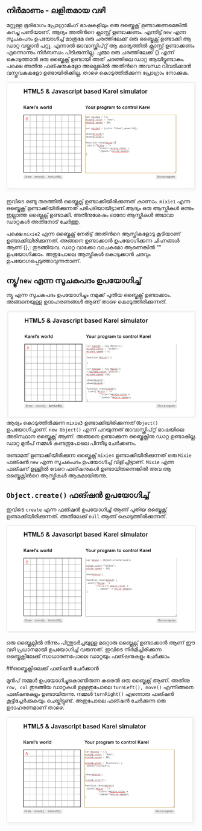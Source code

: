 ﻿## നിര്‍മാണം - ലളിതമായ വഴി

മറ്റുള്ള ഭൂരിഭാഗം പ്രോഗ്രാമിംഗ് ഭാഷകളിലും ഒരു ഒബ്ജെക്റ്റ് ഉണ്ടാക്കണമെങ്കില്‍ കുറച്ചു പണിയാണ്. ആദ്യം അതിന്‍റെ ക്ലാസ്സ്‌ ഉണ്ടാക്കണം. എന്നിട്ട് `new` എന്ന സൂചകപദം ഉപയോഗിച്ച് മാത്രമേ ഒരു ചരത്തിലേക്ക് ഒരു ഒബ്ജെക്റ്റ് ഉണ്ടാക്കി ആ ഡാറ്റ വയ്ക്കാന്‍ പറ്റൂ. എന്നാല്‍ ജാവാസ്ക്രിപ്റ്റ് ആ കാര്യത്തില്‍ ക്ലാസ്സ്‌ ഉണ്ടാക്കണം എന്നൊന്നും നിര്‍ബന്ധം പിടിക്കുന്നില്ല. ചുമ്മാ ഒരു ചരത്തിലേക്ക് {} എന്ന് കൊടുത്താല്‍ ഒരു ഒബ്ജെക്റ്റ് ഉണ്ടായി അത് ചരത്തിലെ ഡാറ്റ ആയിട്ടുണ്ടാകും. പക്ഷെ അതിനു ഫങ്ഷനുകളോ അല്ലെങ്കില്‍ അതിന്‍റെ അവസ്ഥ വിവരിക്കാന്‍ വസ്തുവകകളോ ഉണ്ടായിരിക്കില്ല. താഴെ കൊടുത്തിരിക്കുന്ന പ്രോഗ്രാം നോക്കുക.

![ലളിതമായ ഒബ്ജെക്റ്റ് നിര്‍മാണം](images/ch08/01/01-simpleCreation.PNG)

ഇവിടെ രണ്ടു തരത്തില്‍ ഒബ്ജെക്റ്റ് ഉണ്ടാക്കിയിരിക്കുന്നത് കാണാം. `mixie1` എന്ന ഒബ്ജെക്റ്റ് ഉണ്ടാക്കിയിരിക്കുന്നത് പടിപടിയായിട്ടാണ്.ആദ്യം ഒരു ആസ്തികള്‍ ഒന്നും ഇല്ലാത്ത ഒബ്ജെക്റ്റ് ഉണ്ടാക്കി. അതിനുശേഷം ഓരോ ആസ്തികള്‍ അഥവാ ഡാറ്റകള്‍ അതിനോട് ചേര്‍ത്തു.

പക്ഷെ `mixie2` എന്ന ഒബ്ജെക്റ്റ് നേരിട്ട് അതിന്‍റെ ആസ്തികളോടു കൂടിയാണ് ഉണ്ടാക്കിയിരിക്കുന്നത്. അങ്ങനെ ഉണ്ടാക്കാന്‍ ഉപയോഗിക്കുന്ന ചിഹ്നങ്ങള്‍ ആണ് {},: തുടങ്ങിയവ. ഡാറ്റ വാക്കോ വാചകമോ ആണെങ്കില്‍ "" ഉപയോഗിക്കാം. അതുപോലെ ആസ്തികള്‍ കൊടുക്കാന്‍ ചരവും ഉപയോഗപ്പെടുത്താവുന്നതാണ്.

## ന്യൂ/`new` എന്ന സൂചകപദം ഉപയോഗിച്ച്

ന്യൂ എന്ന സൂചകപദം ഉപയോഗിച്ചും നമുക്ക് പുതിയ ഒബ്ജെക്റ്റ് ഉണ്ടാക്കാം. അങ്ങനെയുള്ള ഉദാഹരണങ്ങള്‍ ആണ് താഴെ കൊടുത്തിരിക്കുന്നത്.

![ന്യൂ ഉപയോഗിച്ച് ഒബ്ജെക്റ്റ് നിര്‍മാണം](images/ch08/02/03-usingNew.PNG)
ആദ്യം കൊടുത്തിരിക്കുന്ന `mixie3` ഉണ്ടാക്കിയിരിക്കുന്നത് `Object()` ഉപയോഗിച്ചാണ്‌. `new Object()` എന്ന് പറയുന്നത് ജാവാസ്ക്രിപ്റ്റ് ഭാഷയിലെ അടിസ്ഥാന ഒബ്ജെക്റ്റ് ആണ്. അങ്ങനെ ഉണ്ടാക്കുന്ന ഒബ്ജെക്റ്റിനു ഡാറ്റ ഉണ്ടാകില്ല. ഡാറ്റ മുന്‍പ് നമ്മള്‍ കണ്ടതുപോലെ പിന്നീടു ചേര്‍ക്കണം.

രണ്ടാമത് ഉണ്ടാക്കിയിരിക്കുന്ന ഒബ്ജെക്റ്റ് `mixie4` ഉണ്ടാക്കിയിരിക്കുന്നത് ഒരു `Mixie` ഫങ്ഷന്‍ `new` എന്ന സൂചകപദം ഉപയോഗിച്ച് വിളിച്ചിട്ടാണ്. `Mixie` എന്ന ഫങ്ഷന് ഉള്ളില്‍ വേറെ ഫങ്ഷനുകള്‍ ഉണ്ടായിരുന്നെങ്കില്‍ അവ ആ ഒബ്ജെക്റ്റിന്‍റെ ആസ്തികള്‍ ആകുമായിരുന്നു.

## `Object.create()` ഫങ്ഷന്‍ ഉപയോഗിച്ച്

ഇവിടെ `create` എന്ന ഫങ്ഷന്‍ ഉപയോഗിച്ച് ആണ് പുതിയ ഒബ്ജെക്റ്റ് ഉണ്ടാക്കിയിരിക്കുന്നത്. അതിലേക്ക് `null` ആണ് കൊടുത്തിരിക്കുന്നത്. 

![Object.create ഉപയോഗിച്ച് ഒബ്ജെക്റ്റ് നിര്‍മാണം](images/ch08/02/08-usingObjectCreate.PNG)

ഒരു ഒബ്ജെക്റ്റില്‍ നിന്നും പിന്തുടര്‍ച്ചയുള്ള മറ്റൊരു ഒബ്ജെക്റ്റ് ഉണ്ടാക്കാന്‍ ആണ് ഈ വഴി പ്രധാനമായി ഉപയോഗിച്ച് വരുന്നത്. 
ഇവിടെ നിര്‍മിച്ചിരിക്കുന്ന ഒബ്ജെക്റ്റിലേക്ക് സാധാരണപോലെ ഡാറ്റയും ഫങ്ഷനുകളും ചേര്‍ക്കാം.

##ഒബ്ജെക്റ്റിലെക്ക് ഫങ്ഷന്‍ ചേര്‍ക്കാന്‍

മുന്‍പ് നമ്മള്‍ ഉപയോഗിച്ചുകൊണ്ടിരുന്ന കരെല്‍ ഒരു ഒബ്ജെക്റ്റ് ആണ്. അതിനു `row, col` തുടങ്ങിയ ഡാറ്റകള്‍ ഉള്ളതുപോലെ `turnLeft(), move()` എന്നിങ്ങനെ ഫങ്ഷനുകളും ഉണ്ടായിരുന്നു. നമ്മള്‍ `turnRight()` എന്നൊരു ഫങ്ഷന്‍ കൂട്ടിച്ചേര്‍ക്കുകയും ചെയ്തിട്ടുണ്ട്. അതുപോലെ ഫങ്ഷന്‍ ചേര്‍ക്കുന്ന ഒരു ഉദാഹരണമാണ്‌ താഴെ.

![ഒബ്ജെക്റ്റിലെക്ക് ഫങ്ഷന്‍ ചേര്‍ക്കാന്‍](images/ch08/02/05-functionToObject.PNG)

